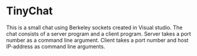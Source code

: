 # TinyChat
This is a small chat using Berkeley sockets created in Visual studio. The chat consists of a server program and a client program. Server takes a port number as a command line argument. Client takes a port number and host IP-address as command line arguments.
